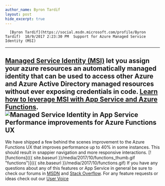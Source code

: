 ```yaml
---
author_name: Byron Tardif
layout: post
hide_excerpt: true
---
```

      [Byron Tardif](https://social.msdn.microsoft.com/profile/Byron Tardif)  10/9/2017 2:23:30 PM  Support for Azure Managed Service Identity (MSI)
------------------------------------------------

 [Managed Service Identity (MSI)](https://docs.microsoft.com/en-us/azure/active-directory/msi-overview) let you assign your azure resources an automatically managed identity that can be used to access other Azure and Azure Active Directory managed resources without ever exposing credentials in code. [Learn how to leverage MSI with App Service and Azure Functions](https://docs.microsoft.com/en-us/azure/app-service/app-service-managed-service-identity). ![Managed Service Identity in App Service](https://docs.microsoft.com/en-us/azure/app-service/media/app-service-managed-service-identity/msi-blade.png) Performance improvements for Azure Functions UX
-----------------------------------------------

 We have shipped a few behind the scenes improvement to the Azure Functions UX that improves performance up to 40% in some instances. This should result in snappier navigation and more responsive interactions. [![functions]({{ site.baseurl }}/media/2017/10/functions_thumb.gif "functions")]({{ site.baseurl }}/media/2017/10/functions.gif) If you have any questions about any of this features or App Service in general be sure to check our forums in [MSDN](https://social.msdn.microsoft.com/Forums/en-US/home?forum=windowsazurewebsitespreview) and [Stack Overflow](https://stackoverflow.com/questions/tagged/azure-web-sites). For any feature requests or ideas check out our [User Voice](https://feedback.azure.com/forums/169385-web-apps-formerly-websites)     